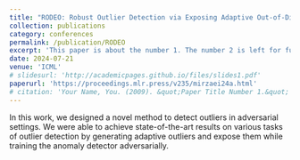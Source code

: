 ```yaml
---
title: "RODEO: Robust Outlier Detection via Exposing Adaptive Out-of-Distribution Samples"
collection: publications
category: conferences
permalink: /publication/RODEO
excerpt: 'This paper is about the number 1. The number 2 is left for future work.'
date: 2024-07-21
venue: 'ICML'
# slidesurl: 'http://academicpages.github.io/files/slides1.pdf'
paperurl: 'https://proceedings.mlr.press/v235/mirzaei24a.html'
# citation: 'Your Name, You. (2009). &quot;Paper Title Number 1.&quot; <i>Journal 1</i>. 1(1).'
---
```


In this work, we designed a novel method to detect outliers in adversarial settings. We were able to achieve state-of-the-art results on various tasks of outlier detection by generating adaptive outliers and expose them while training the anomaly detector adversarially.